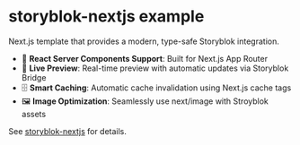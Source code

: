 # storyblok-nextjs example

Next.js template that provides a modern, type-safe Storyblok integration.

- 🚀 **React Server Components Support**: Built for Next.js App Router
- 🔄 **Live Preview**: Real-time preview with automatic updates via Storyblok Bridge
- 🗄️ **Smart Caching**: Automatic cache invalidation using Next.js cache tags
- 🖼️ **Image Optimization**: Seamlessly use next/image with Stroyblok assets

See [storyblok-nextjs](https://github.com/Lionizers/storyblok-nextjs) for details.